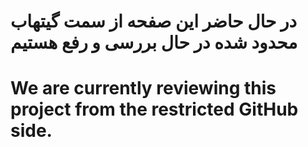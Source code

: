 # در حال حاضر این صفحه از سمت گیتهاب محدود شده در حال بررسی و رفع هستیم 
# We are currently reviewing this project from the restricted GitHub side.
